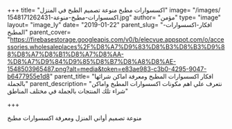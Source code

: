 +++
title= "اكسسوارات مطبخ منوعة تصميم الطبخ في المنزل"
image= "/images/اكسسوارات-مطبخ-منوعة-1548171262431.jpg"
author= "مؤمن"
type= "image"
layout= "image_ly"
date= "2019-01-22"
parent_slug= "افكار-اكسسوارات-المطبخ"
parent_cover= "https://firebasestorage.googleapis.com/v0/b/elecvue.appspot.com/o/accessories.wholesaleplaces%2F%D8%A7%D9%83%D8%B3%D8%B3%D9%88%D8%A7%D8%B1%D8%A7%D8%AA-%D8%A7%D9%84%D9%85%D8%B7%D8%A8%D8%AE-1548503965487.png?alt=media&token=e83ae983-c3b0-4295-9047-b6477955e1d8"
parent_title= "افكار اكسسوارات المطبخ ومعرفة اماكن شرائها بالجملة"
parent_description= "نتعرف علي اهم مكونات اكسسوارات المطبخ واماكن شراء تلك المنتجات بالجملة في مختلف المناطق"

+++

منوعة تصميم أواني المنزل ومعرفة اكسسوارات مطبخ